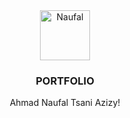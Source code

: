 <div align="center">
  <a href="https://naufaltsani.github.io/">
    <img src="https://fiscalfinserve.com/wp-content/uploads/2023/09/businessman-character-avatar-isolated_24877-60111-1.jpg" alt="Naufal" width="80" height="80">
  </a>

  <h3 align="center">PORTFOLIO</h3>
  <p align="center">
    Ahmad Naufal Tsani Azizy!
  </p>
</div>
